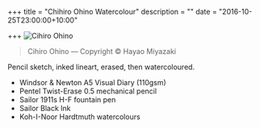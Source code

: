 +++
title = "Chihiro Ohino Watercolour"
description = ""
date = "2016-10-25T23:00:00+10:00"

+++
![Cihiro Ohino](/images/20161025-cihiro-ohino.jpg)
<blockquote> Cihiro Ohino &mdash; Copyright &copy; Hayao Miyazaki</blockquote>

Pencil sketch, inked lineart, erased, then watercoloured.

- Windsor & Newton A5 Visual Diary (110gsm)
- Pentel Twist-Erase 0.5 mechanical pencil
- Sailor 1911s H-F fountain pen
- Sailor Black Ink
- Koh-I-Noor Hardtmuth watercolours
